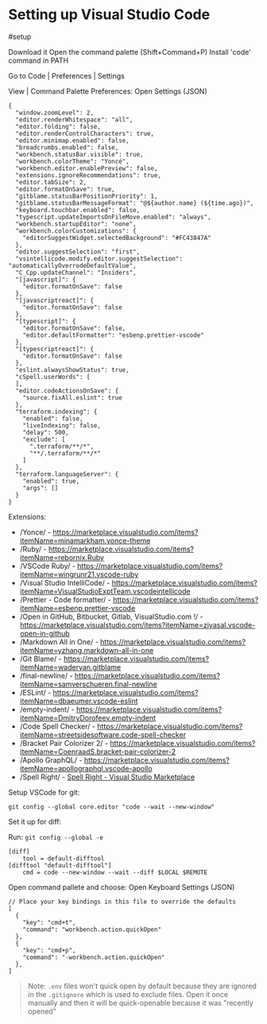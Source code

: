 # Setting up Visual Studio Code
#setup 

Download it
Open the command palette (Shift+Command+P)
Install 'code' command in PATH

Go to Code | Preferences | Settings

View | Command Palette
Preferences: Open Settings (JSON)

```
{
  "window.zoomLevel": 2,
  "editor.renderWhitespace": "all",
  "editor.folding": false,
  "editor.renderControlCharacters": true,
  "editor.minimap.enabled": false,
  "breadcrumbs.enabled": false,
  "workbench.statusBar.visible": true,
  "workbench.colorTheme": "Yoncé",
  "workbench.editor.enablePreview": false,
  "extensions.ignoreRecommendations": true,
  "editor.tabSize": 2,
  "editor.formatOnSave": true,
  "gitblame.statusBarPositionPriority": 1,
  "gitblame.statusBarMessageFormat": "@${author.name} (${time.ago})",
  "keyboard.touchbar.enabled": false,
  "typescript.updateImportsOnFileMove.enabled": "always",
  "workbench.startupEditor": "none",
  "workbench.colorCustomizations": {
    "editorSuggestWidget.selectedBackground": "#FC43847A"
  },
  "editor.suggestSelection": "first",
  "vsintellicode.modify.editor.suggestSelection": "automaticallyOverrodeDefaultValue",
  "C_Cpp.updateChannel": "Insiders",
  "[javascript]": {
    "editor.formatOnSave": false
  },
  "[javascriptreact]": {
    "editor.formatOnSave": false
  },
  "[typescript]": {
    "editor.formatOnSave": false,
    "editor.defaultFormatter": "esbenp.prettier-vscode"
  },
  "[typescriptreact]": {
    "editor.formatOnSave": false
  },
  "eslint.alwaysShowStatus": true,
  "cSpell.userWords": [
  ],
  "editor.codeActionsOnSave": {
    "source.fixAll.eslint": true
  },
  "terraform.indexing": {
    "enabled": false,
    "liveIndexing": false,
    "delay": 500,
    "exclude": [
      ".terraform/**/*",
      "**/.terraform/**/*"
    ]
  },
  "terraform.languageServer": {
    "enabled": true,
    "args": []
  }
}
```

Extensions:

* /Yonce/ - https://marketplace.visualstudio.com/items?itemName=minamarkham.yonce-theme
* /Ruby/ - https://marketplace.visualstudio.com/items?itemName=rebornix.Ruby
* /VSCode Ruby/ - https://marketplace.visualstudio.com/items?itemName=wingrunr21.vscode-ruby
* /Visual Studio IntelliCode/ - https://marketplace.visualstudio.com/items?itemName=VisualStudioExptTeam.vscodeintellicode
* /Prettier - Code formatter/ - https://marketplace.visualstudio.com/items?itemName=esbenp.prettier-vscode
* /Open in GitHub, Bitbucket, Gitlab, VisualStudio.com !/ - https://marketplace.visualstudio.com/items?itemName=ziyasal.vscode-open-in-github
* /Markdown All in One/ - https://marketplace.visualstudio.com/items?itemName=yzhang.markdown-all-in-one
* /Git Blame/ - https://marketplace.visualstudio.com/items?itemName=waderyan.gitblame
* /final-newline/ - https://marketplace.visualstudio.com/items?itemName=samverschueren.final-newline
* /ESLint/ - https://marketplace.visualstudio.com/items?itemName=dbaeumer.vscode-eslint
* /empty-indent/ - https://marketplace.visualstudio.com/items?itemName=DmitryDorofeev.empty-indent
* /Code Spell Checker/ - https://marketplace.visualstudio.com/items?itemName=streetsidesoftware.code-spell-checker
* /Bracket Pair Colorizer 2/ - https://marketplace.visualstudio.com/items?itemName=CoenraadS.bracket-pair-colorizer-2
* /Apollo GraphQL/ - https://marketplace.visualstudio.com/items?itemName=apollographql.vscode-apollo
* /Spell Right/ - [Spell Right - Visual Studio Marketplace](https://marketplace.visualstudio.com/items?itemName=ban.spellright)


Setup VSCode for git:

```
git config --global core.editor "code --wait --new-window"
```


Set it up for diff:

Run: `git config --global -e`

```
[diff]
    tool = default-difftool
[difftool "default-difftool"]
    cmd = code --new-window --wait --diff $LOCAL $REMOTE
```

Open command pallete and choose: Open Keyboard Settings (JSON)

```
// Place your key bindings in this file to override the defaults
[
  {
    "key": "cmd+t",
    "command": "workbench.action.quickOpen"
  },
  {
    "key": "cmd+p",
    "command": "-workbench.action.quickOpen"
  },
]
```

> Note: `.env` files won't quick open by default because they are ignored in the `.gitignore` which is used to exclude files. Open it once manually and then it will be quick-openable because it was "recently opened"